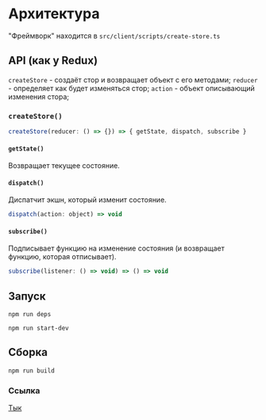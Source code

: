 # Архитектура

"Фреймворк" находится в `src/client/scripts/create-store.ts`

## API (как у Redux)
`createStore` - создаёт стор и возвращает объект с его методами;
`reducer` - определяет как будет изменяться стор;
`action` - объект описывающий изменения стора;

### `createStore()`

```js
createStore(reducer: () => {}) => { getState, dispatch, subscribe }
```

#### `getState()`

Возвращает текущее состояние.

#### `dispatch()`

Диспатчит экшн, который изменит состояние.

```js
dispatch(action: object) => void
```

#### `subscribe()`

Подписывает функцию на изменение состояния (и возвращает функцию, которая отписывает).

```js
subscribe(listener: () => void) => () => void
```

## Запуск

```
npm run deps

npm run start-dev
```

## Сборка

```
npm run build
```

### Ссылка

[Тык](https://hydrognomik.github.io/)
